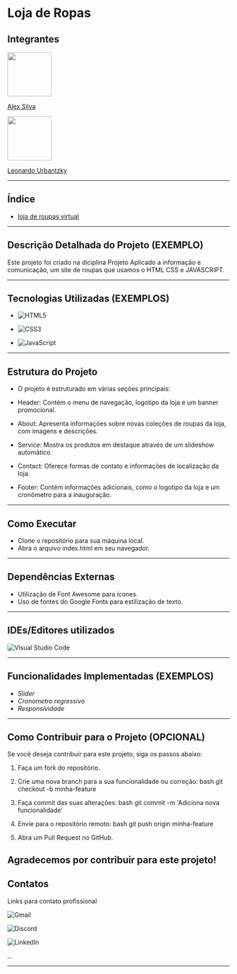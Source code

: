 # Loja de Ropas

## Integrantes

<img src="https://avatars.githubusercontent.com/u/146496643?v=4" width="100" height="100">

[Alex Silva](https://github.com/AlexSilvaRS)

<img src="https://avatars.githubusercontent.com/u/146498128?v=4" width="100" height="100">

[Leonardo Urbantzky](https://github.com/LeonardoUrbantzky)

---


## Índice
- [loja de roupas virtual](#descrição-do-projeto)

---

## Descrição Detalhada do Projeto  (EXEMPLO)
Este projeto foi criado na diciplina Projeto Aplicado a informação e comunicação, um site de roupas que usamos o HTML CSS e JAVASCRIPT.

---

## Tecnologias Utilizadas (EXEMPLOS)
<!-- Badge HTML5 -->
- ![HTML5](https://img.shields.io/badge/html5-%23E34F26.svg?style=for-the-badge&logo=html5&logoColor=white)
<!-- Badge CSS3 -->
- ![CSS3](https://img.shields.io/badge/css3-%231572B6.svg?style=for-the-badge&logo=css3&logoColor=white)
<!-- Badge JavaScript -->
- ![JavaScript](https://img.shields.io/badge/javascript-%23323330.svg?style=for-the-badge&logo=javascript&logoColor=%23F7DF1E)

---

## Estrutura do Projeto

- O projeto é estruturado em várias seções principais:

- Header: Contém o menu de navegação, logotipo da loja e um banner promocional.

- About: Apresenta informações sobre novas coleções de roupas da loja, com imagens e descrições.

- Service: Mostra os produtos em destaque através de um slideshow automático.

- Contact: Oferece formas de contato e informações de localização da loja.

- Footer: Contém informações adicionais, como o logotipo da loja e um cronômetro para a inauguração.

---

## Como Executar
- Clone o repositório para sua máquina local.
- Abra o arquivo index.html em seu navegador.

---

## Dependências Externas
- Utilização de Font Awesome para ícones.
- Uso de fontes do Google Fonts para estilização de texto.

---

## IDEs/Editores utilizados
<!-- Badge Visual Studio Code -->
![Visual Studio Code](https://img.shields.io/badge/Visual%20Studio%20Code-0078d7.svg?style=for-the-badge&logo=visual-studio-code&logoColor=white)


---

## Funcionalidades Implementadas (EXEMPLOS)
- *Slider*
- *Cronometro regressivo*
- *Responsividade*

---

## Como Contribuir para o Projeto (OPCIONAL)

Se você deseja contribuir para este projeto, siga os passos abaixo:

1. Faça um fork do repositório.
2. Crie uma nova branch para a sua funcionalidade ou correção:
    bash
    git checkout -b minha-feature
    
3. Faça commit das suas alterações:
    bash
    git commit -m 'Adiciona nova funcionalidade'
    
4. Envie para o repositório remoto:
    bash
    git push origin minha-feature
    
5. Abra um Pull Request no GitHub.

Agradecemos por contribuir para este projeto!
---



## Contatos
Links para contato profissional 

![Gmail](https://img.shields.io/badge/Gmail-D14836?style=for-the-badge&logo=gmail&logoColor=white)

![Discord](https://img.shields.io/badge/Discord-%235865F2.svg?style=for-the-badge&logo=discord&logoColor=white)

![LinkedIn](https://img.shields.io/badge/linkedin-%230077B5.svg?style=for-the-badge&logo=linkedin&logoColor=white)

...

---